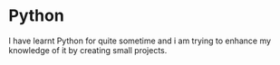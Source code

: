 # Python
I have learnt Python for quite sometime and i am  trying to enhance my knowledge of it by creating small projects.
